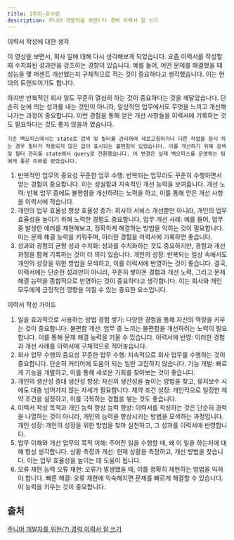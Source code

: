 ```yaml
---
title: 1주차-강수영
description: 주니어 개발자를 위한(?) 경력 이력서 잘 쓰기
---
```


이력서 작성에 대한 생각

이 영상을 보면서, 회사 일에 대해 다시 생각해보게 되었습니다. 
요즘 이력서를 작성할 때 수치화된 성과만을 강조하는 경향이 있습니다. 
예를 들어, 어떤 문제를 해결했을 때 성능을 몇 퍼센트 개선했는지 구체적으로 적는 것이 중요하다고 생각했습니다. 
이는 현대의 트렌드이기도 합니다.

하지만 반복적인 회사 일도 꾸준히 열심히 하는 것이 중요하다는 것을 깨달았습니다. 
단순히 눈에 띄는 성과를 내는 것만이 아니라, 일상적인 업무에서도 무엇을 느끼고 개선해 나가는 과정이 중요합니다. 
이런 경험을 통해 얻은 개선 사항들을 이력서에 기록하는 것도 필요하다는 것도 좋지 않을까 였습니다.

```기존 백오피스에서는 state로 검색 및 필터를 관리하여 새로고침하거나 다른 작업을 잠시 하는 경우 필터가 적용되지 않은 값이 표시되는 불편함이 있었습니다. 이를 개선하기 위해 검색 및 필터 관리를 state에서 query로 전환했습니다. 이 변경은 실제 백오피스를 운영하는 팀에게 좋은 리뷰를 받았습니다.```

1. 반복적인 업무의 중요성
   꾸준한 업무 수행: 반복되는 업무라도 꾸준히 수행하면서 얻는 경험이 중요합니다. 이는 성실함과 지속적인 개선 능력을 보여줍니다.
   개선 노력: 반복 업무 중에도 불편함을 개선하려는 노력을 하고, 이를 통해 얻은 개선 사항을 이력서에 적습니다.
2. 개인의 업무 효율성 향상
   효율성 증가: 회사의 서비스 개선뿐만 아니라, 개인의 업무 효율성을 높이기 위해 노력한 경험도 중요합니다.
   업무 개선 사례: 예를 들어, 업무 중 발생한 에러를 재현해보고, 정확하게 해결하는 방법을 익히는 것이 필요합니다. 이는 문제 해결 능력을 키워주며, 이러한 경험을 이력서에 기록하면 좋습니다.
3. 성과와 경험의 균형
   성과 수치화: 성과를 수치화하는 것도 중요하지만, 경험과 개선 과정을 함께 기록하는 것이 더 의미 있습니다.
   개인의 성장: 반복되는 일상 속에서도 개인의 성장을 위한 방법을 모색하고, 이를 이력서에 반영하는 것이 좋습니다.
   결국, 이력서에는 단순한 성과만이 아니라, 꾸준히 쌓아온 경험과 개선 노력, 그리고 문제 해결 능력을 종합적으로 반영하는 것이 중요하다고 생각합니다. 이는 회사와 개인 모두에게 긍정적인 영향을 미칠 수 있는 중요한 요소입니다.

이력서 작성 가이드
1. 일을 효과적으로 사용하는 방법
   경험 쌓기: 다양한 경험을 통해 자신의 역량을 키우는 것이 중요합니다.
   불편함 개선: 업무 중 느끼는 불편함을 개선하려는 노력이 필요합니다. 이를 통해 문제 해결 능력을 키울 수 있습니다.
   이력서에 반영: 이러한 경험과 개선 사례를 이력서에 구체적으로 적어놓습니다.
2. 회사 업무 수행의 중요성
   꾸준한 업무 수행: 지속적으로 회사 업무를 수행하는 것이 중요합니다. 단순히 커리어에 도움이 되는 일만 고집하지 않습니다.
   기능 개발: 빠르게 기능을 개발하고, 이를 통해 새로운 기회를 찾아보는 것이 좋습니다.
3. 개인의 생산성 증대
   생산성 향상: 자신의 생산성을 높이는 방법을 찾고, 유지보수 시에도 대충 넘어가지 않는 자세가 필요합니다.
   제약 조건 설정: 개인적으로 일정한 제약 조건을 설정하고, 이를 극복하는 경험을 쌓는 것도 좋습니다.
4. 이력서 작성 목적과 개인 능력 향상
   능력 향상: 이력서를 작성하는 것은 단순히 경력을 나열하는 것이 아니라, 개인의 능력을 향상시키는 방법을 모색하는 과정입니다.
   개인 성장: 개인의 성장을 위한 방법을 찾아 실천하고, 그 성과를 이력서에 반영합니다.
5. 업무 이해와 개선
   업무의 목적 이해: 주어진 일을 수행할 때, 왜 이 일을 하는지에 대해 항상 생각합니다.
   상황 측정과 개선: 현재 상황을 측정하고, 개선 방법을 찾습니다. 이는 업무 효율성을 높이는 데 도움이 됩니다.
6. 오류 재현 능력
   오류 재현: 오류가 발생했을 때, 이를 정확히 재현하는 방법을 익혀야 합니다.
   빠른 해결: 오류 재현에 익숙해지면 문제를 빠르게 해결할 수 있습니다. 이 능력을 키우는 것이 중요합니다.

## 출처
[주니어 개발자를 위한(?) 경력 이력서 잘 쓰기](https://www.youtube.com/watch?v=gpUsWBGkDFQ)
